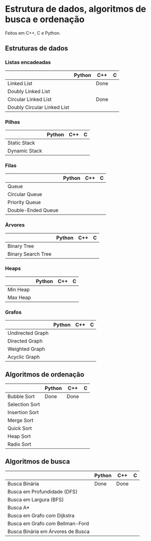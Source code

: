 # Estrutura de dados, algoritmos de busca e ordenação
Feitos em C++, C e Python.

## Estruturas de dados
### Listas encadeadas
|                             | Python | C++  |  C  |
|-----------------------------|--------|------|-----|
| Linked List                 |        | Done |     |
| Doubly Linked List          |        |      |     |
| Circular Linked List        |        | Done |     |
| Doubly Circular Linked List |        |      |     |

### Pilhas
|                             | Python | C++  |  C  |
|-----------------------------|--------|------|-----|
| Static Stack                |        |      |     |
| Dynamic Stack               |        |      |     |

### Filas
|                             | Python | C++  |  C  |
|-----------------------------|--------|------|-----|
| Queue                       |        |      |     |
| Circular Queue              |        |      |     |
| Priority Queue              |        |      |     |
| Double-Ended Queue          |        |      |     |

### Árvores
|                             | Python | C++  |  C  |
|-----------------------------|--------|------|-----|
| Binary Tree                 |        |      |     |
| Binary Search Tree          |        |      |     |

### Heaps
|                             | Python | C++  |  C  |
|-----------------------------|--------|------|-----|
| Min Heap                    |        |      |     |
| Max Heap                    |        |      |     |

### Grafos
|                             | Python | C++  |  C  |
|-----------------------------|--------|------|-----|
| Undirected Graph            |        |      |     |
| Directed Graph              |        |      |     |
| Weighted Graph              |        |      |     |
| Acyclic Graph               |        |      |     |

## Algoritmos de ordenação
|                  | Python |  C++ | C   |
|------------------|--------|------|-----|
| Bubble Sort      |  Done  | Done |     |
| Selection Sort   |        |      |     |
| Insertion Sort   |        |      |     |
| Merge Sort       |        |      |     |
| Quick Sort       |        |      |     |
| Heap Sort        |        |      |     |
| Radix Sort       |        |      |     |

## Algoritmos de busca
|                                   | Python | C++  | C   |
|-----------------------------------|--------|------|-----|
| Busca Binária                     |  Done  | Done |     |
| Busca em Profundidade (DFS)       |        |      |     |
| Busca em Largura (BFS)            |        |      |     |
| Busca A*                          |        |      |     |
| Busca em Grafo com Dijkstra       |        |      |     |
| Busca em Grafo com Bellman-Ford   |        |      |     |
| Busca Binária em Árvores de Busca |        |      |     |



